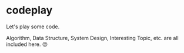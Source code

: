 # codeplay
Let's play some code.

Algorithm, Data Structure, System Design, Interesting Topic, etc. are all included here. :stuck_out_tongue_closed_eyes:

